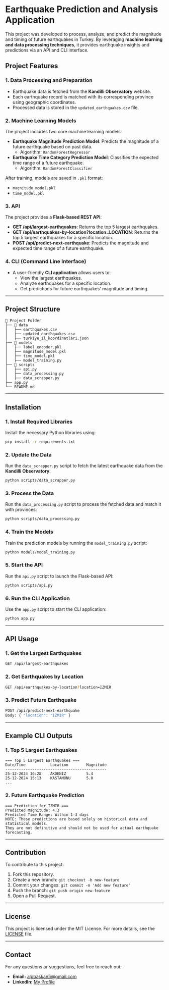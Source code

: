 # Earthquake Prediction and Analysis Application

This project was developed to process, analyze, and predict the magnitude and timing of future earthquakes in Turkey. By leveraging **machine learning and data processing techniques**, it provides earthquake insights and predictions via an API and CLI interface.

## Project Features

### 1. **Data Processing and Preparation**
- Earthquake data is fetched from the **Kandilli Observatory** website.
- Each earthquake record is matched with its corresponding province using geographic coordinates.
- Processed data is stored in the `updated_earthquakes.csv` file.

### 2. **Machine Learning Models**
The project includes two core machine learning models:
- **Earthquake Magnitude Prediction Model**: Predicts the magnitude of a future earthquake based on past data.
  - Algorithm: `RandomForestRegressor`
- **Earthquake Time Category Prediction Model**: Classifies the expected time range of a future earthquake.
  - Algorithm: `RandomForestClassifier`

After training, models are saved in `.pkl` format:
- `magnitude_model.pkl`
- `time_model.pkl`

### 3. **API**
The project provides a **Flask-based REST API**:
- **GET /api/largest-earthquakes**: Returns the top 5 largest earthquakes.
- **GET /api/earthquakes-by-location?location=LOCATION**: Returns the top 5 largest earthquakes for a specific location.
- **POST /api/predict-next-earthquake**: Predicts the magnitude and expected time range of a future earthquake.

### 4. **CLI (Command Line Interface)**
- A user-friendly **CLI application** allows users to:
  - View the largest earthquakes.
  - Analyze earthquakes for a specific location.
  - Get predictions for future earthquakes' magnitude and timing.

---

## Project Structure

```
📂 Project Folder
├── 📂 data
│   ├── earthquakes.csv
│   ├── updated_earthquakes.csv
│   ├── turkiye_il_koordinatlari.json
├── 📂 models
│   ├── label_encoder.pkl
│   ├── magnitude_model.pkl
│   ├── time_model.pkl
│   ├── model_training.py
├── 📂 scripts
│   ├── api.py
│   ├── data_processing.py
│   ├── data_scrapper.py
├── app.py
└── README.md
```

---

## Installation

### 1. Install Required Libraries
Install the necessary Python libraries using:
```bash
pip install -r requirements.txt
```

### 2. Update the Data
Run the `data_scrapper.py` script to fetch the latest earthquake data from the **Kandilli Observatory**:
```bash
python scripts/data_scrapper.py
```

### 3. Process the Data
Run the `data_processing.py` script to process the fetched data and match it with provinces:
```bash
python scripts/data_processing.py
```

### 4. Train the Models
Train the prediction models by running the `model_training.py` script:
```bash
python models/model_training.py
```

### 5. Start the API
Run the `api.py` script to launch the Flask-based API:
```bash
python scripts/api.py
```

### 6. Run the CLI Application
Use the `app.py` script to start the CLI application:
```bash
python app.py
```

---

## API Usage
### 1. Get the Largest Earthquakes
```bash
GET /api/largest-earthquakes
```
### 2. Get Earthquakes by Location
```bash
GET /api/earthquakes-by-location?location=IZMIR
```
### 3. Predict Future Earthquake
```bash
POST /api/predict-next-earthquake
Body: { "location": "IZMIR" }
```

---

## Example CLI Outputs
### 1. Top 5 Largest Earthquakes
```
=== Top 5 Largest Earthquakes ===
Date/Time           Location        Magnitude
---------------------------------------------
25-12-2024 16:28    AKDENIZ         5.4
25-12-2024 15:13    KASTAMONU       5.0
...
```
### 2. Future Earthquake Prediction
```
=== Prediction for IZMIR ===
Predicted Magnitude: 4.3
Predicted Time Range: Within 1-3 days
NOTE: These predictions are based solely on historical data and statistical models.
They are not definitive and should not be used for actual earthquake forecasting.
```

---

## Contribution
To contribute to this project:
1. Fork this repository.
2. Create a new branch: `git checkout -b new-feature`
3. Commit your changes: `git commit -m 'Add new feature'`
4. Push the branch: `git push origin new-feature`
5. Open a Pull Request.

---

## License
This project is licensed under the MIT License. For more details, see the [LICENSE](LICENSE) file.

---

## Contact
For any questions or suggestions, feel free to reach out:
- **Email:** alpbaskan5@gmail.com
- **LinkedIn:** [My Profile](https://linkedin.com/in/alpbaskan)

